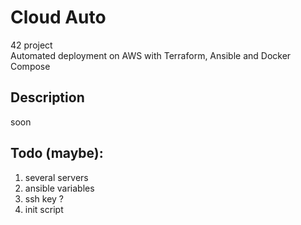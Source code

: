 # Cloud Auto

42 project <br>
Automated deployment on AWS with Terraform, Ansible and Docker Compose

## Description

soon

## Todo (maybe):

1) several servers
2) ansible variables
3) ssh key ?
4) init script
